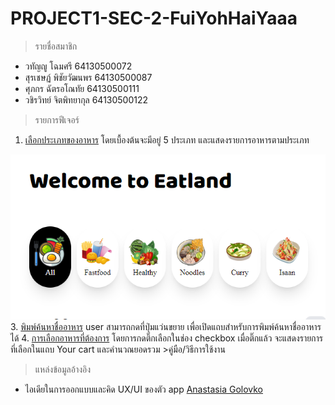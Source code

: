 # PROJECT1-SEC-2-FuiYohHaiYaaa


>รายชื่อสมาชิก
* วทัญญู โฉมศรี 64130500072
* สุรเชษฏ์ พิชัยวัฒนพร 64130500087 
* ศุภกร ฉัตรอโณทัย 64130500111
* วชิรวิทย์ จิตพิทยากุล 64130500122

>รายการฟีเจอร์
1. <ins>เลือกประเภทของอาหาร</ins> โดยเบื้องต้นจะมีอยู่ 5 ประเภท และแสดงรายการอาหารตามประเภท
<img src="docs/TypeSelection.png"> 
3. <ins>พิมพ์ค้นหาชื่ออาหาร</ins> user สามารถกดที่ปุ่มแว่นขยาย เพื่อเปิดแถบสำหรับการพิมพ์ค้นหาชื่ออาหารได้
4. <ins>การเลือกอาหารที่ต้องการ</ins> โดยการกดติ๊กเลือกในช่อง checkbox เมื่อติ๊กแล้ว จะแสดงรายการที่เลือกในแถบ Your cart และคำนวณยอดรวม 
>คู่มือ/วิธีการใช้งาน


>แหล่งข้อมูลอ้างอิง
* ไอเดียในการออกแบบและคิด UX/UI ของตัว app [Anastasia Golovko](https://dribbble.com/shots/14803442-Food-Delivery-service-App-Design)
